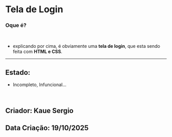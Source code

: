 # Tela de Login
### Oque é?
<br>

- explicando por cima, é obviamente uma **tela de login**, que esta sendo feita com **HTML e CSS**.

---

## Estado:
- Incompleto, Infuncional...

<br>

## Criador: Kaue Sergio
## Data Criação: 19/10/2025 